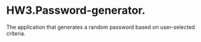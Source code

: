 # HW3.Password-generator.
The application that generates a random password based on user-selected criteria.
